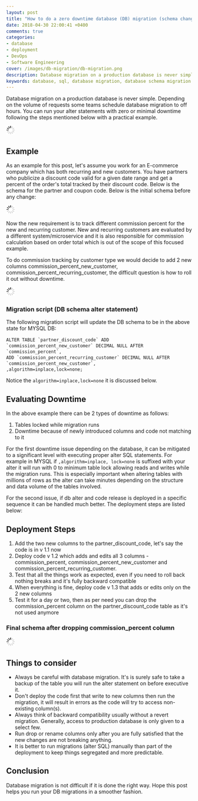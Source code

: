 ```yaml
---
layout: post
title: "How to do a zero downtime database (DB) migration (schema change) with a practical example"
date: 2018-04-30 22:00:41 +0400
comments: true
categories:
- database
- deployment
- DevOps
- Software Engineering
cover: /images/db-migration/db-migration.png
description: Database migration on a production database is never simple. You can run your alter statements with zero or minimal downtime following the steps mentioned below with a practical example.
keywords: database, sql, database migration, database schema migration
---
```


Database migration on a production database is never simple. Depending on the volume of requests some teams schedule database migration to off hours. You can run your alter statements with zero or minimal downtime following the steps mentioned below with a practical example.

<img class="center" src="/images/generic/loading.gif" data-echo="/images/db-migration/db-migration.png" title="How to do a zero downtime database" alt="How to do a zero downtime database">

<!-- more -->

## Example

As an example for this post, let's assume you work for an E-commerce company which has both recurring and new customers. You have partners who publicize a discount code valid for a given date range and get a percent of the order's total tracked by their discount code. Below is the schema for the partner and coupon code. Below is the initial schema before any change:

<img class="center" src="/images/generic/loading.gif" data-echo="/images/db-migration/schema-01.png" title="Initial DB schema" alt="Initial DB Schema">

Now the new requirement is to track different commission percent for the new and recurring customer. New and recurring customers are evaluated by a different system/microservice and it is also responsible for commission calculation based on order total which is out of the scope of this focused example. 

To do commission tracking by customer type we would decide to add 2 new columns commission_percent_new_customer, commission_percent_recurring_customer, the difficult question is how to roll it out without downtime.

<img class="center" src="/images/generic/loading.gif" data-echo="/images/db-migration/schema-02.png" title="Updated schema with 2 new columns" alt="Updated schema with 2 new columns">

### Migration script (DB schema alter statement)

The following migration script will update the DB schema to be in the above state for MYSQL DB:

```
ALTER TABLE `partner_discount_code` ADD `commission_percent_new_customer` DECIMAL NULL AFTER `commission_percent`,
ADD `commission_percent_recurring_customer` DECIMAL NULL AFTER `commission_percent_new_customer`, 
,algorithm=inplace,lock=none;
```

Notice the `algorithm=inplace,lock=none` it is discussed below.

## Evaluating Downtime

In the above example there can be 2 types of downtime as follows:

1. Tables locked while migration runs
2. Downtime because of newly introduced columns and code not matching to it

For the first downtime issue depending on the database, it can be mitigated to a significant level with executing proper alter SQL statements. For example in MYSQL if `,algorithm=inplace, lock=none` is suffixed with your alter it will run with 0 to minimum table lock allowing reads and writes while the migration runs. This is especially important when altering tables with millions of rows as the alter can take minutes depending on the structure and data volume of the tables involved.

For the second issue, if db alter and code release is deployed in a specific sequence it can be handled much better. The deployment steps are listed below:

## Deployment Steps

1. Add the two new columns to the partner_discount_code, let's say the code is in v 1.1 now
2. Deploy code v 1.2 which adds and edits all 3 columns - commission_percent, commission_percent_new_customer and commission_percent_recurring_customer.
3. Test that all the things work as expected, even if you need to roll back nothing breaks and it's fully backward compatible
4. When everything is fine, deploy code v 1.3 that adds or edits only on the 2 new columns
5. Test it for a day or two, then as per need you can drop the commission_percent column on the partner_discount_code table as it's not used anymore

### Final schema after dropping commission_percent column

<img class="center" src="/images/generic/loading.gif" data-echo="/images/db-migration/schema-03.png" title="Updated schema with 1 column less" alt="Updated schema with 1 column less">

## Things to consider

* Always be careful with database migration. It's is surely safe to take a backup of the table you will run the alter statement on before executive it.
* Don't deploy the code first that write to new columns then run the migration, it will result in errors as the code will try to access non-existing column(s).
* Always think of backward compatibility usually without a revert migration. Generally, access to production database is only given to a select few.
* Run drop or rename columns only after you are fully satisfied that the new changes are not breaking anything.
* It is better to run migrations (alter SQL) manually than part of the deployment to keep things segregated and more predictable.

## Conclusion

Database migration is not difficult if it is done the right way. Hope this post helps you run your DB migrations in a smoother fashion.
